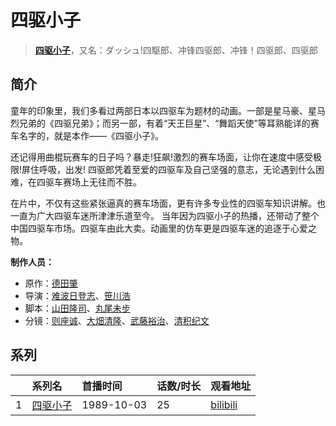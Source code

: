 # 四驱小子


> <u>**[四驱小子](http://bgm.tv/subject/18850)**</u>，又名：ダッシュ!四駆郎、冲锋四驱郎、冲锋！四驱郎、四驱郎

## 简介


童年的印象里，我们多看过两部日本以四驱车为题材的动画。一部是星马豪、星马烈兄弟的《四驱兄弟》；而另一部，有着“天王巨星”、“舞蹈天使”等耳熟能详的赛车名字的，就是本作——《四驱小子》。

还记得用曲棍玩赛车的日子吗？暴走!狂飙!激烈的赛车场面，让你在速度中感受极限!屏住呼吸，出发! 四驱郎凭着至爱的四驱车及自己坚强的意志，无论遇到什么困难，在四驱车赛场上无往而不胜。

在片中，不仅有这些紧张逼真的赛车场面，更有许多专业性的四驱车知识讲解。也一直为广大四驱车迷所津津乐道至今。
当年因为四驱小子的热播，还带动了整个中国四驱车市场。四驱车由此大卖。动画里的仿车更是四驱车迷的追逐于心爱之物。

**制作人员：**
- 原作：[德田肇](http://bgm.tv/person/15507)
- 导演：[难波日登志](http://bgm.tv/person/942)、[笹川浩](http://bgm.tv/person/1901)
- 脚本：[山田隆司](http://bgm.tv/person/1011)、[丸尾未步](http://bgm.tv/person/1234)
- 分镜：[则座诚](http://bgm.tv/person/3121)、[大畑清隆](http://bgm.tv/person/687)、[武藤裕治](http://bgm.tv/person/430)、[清积纪文](http://bgm.tv/person/3497)



## 系列

|     |   系列名   |   首播时间  | 话数/时长  | 观看地址 |
|:---  |:------    |:----      |:---       |:---  |
| 1 |[四驱小子](https://bgm.tv/subject/18850)| 1989-10-03 | 25 | [bilibili](https://www.bilibili.com/video/BV1Bx411L7ey)  |



